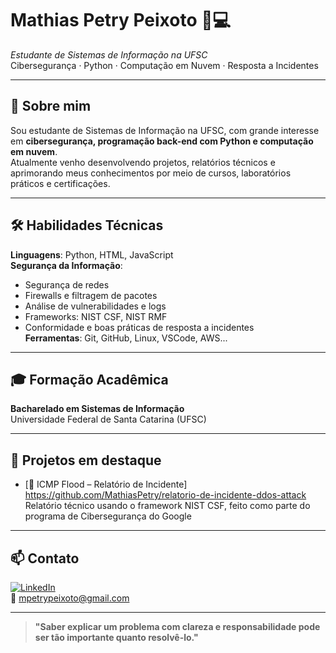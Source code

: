 # Mathias Petry Peixoto 🔐💻  
*Estudante de Sistemas de Informação na UFSC*  
Cibersegurança · Python · Computação em Nuvem · Resposta a Incidentes

---

## 🧠 Sobre mim  
Sou estudante de Sistemas de Informação na UFSC, com grande interesse em **cibersegurança, programação back-end com Python e computação em nuvem**.  
Atualmente venho desenvolvendo projetos, relatórios técnicos e aprimorando meus conhecimentos por meio de cursos, laboratórios práticos e certificações.

---

## 🛠️ Habilidades Técnicas  
**Linguagens**: Python, HTML, JavaScript  
**Segurança da Informação**: 
- Segurança de redes  
- Firewalls e filtragem de pacotes  
- Análise de vulnerabilidades e logs  
- Frameworks: NIST CSF, NIST RMF  
- Conformidade e boas práticas de resposta a incidentes  
**Ferramentas**: Git, GitHub, Linux, VSCode, AWS...

---

## 🎓 Formação Acadêmica  
**Bacharelado em Sistemas de Informação**  
Universidade Federal de Santa Catarina (UFSC)

---

## 📂 Projetos em destaque  
- [🔎 ICMP Flood – Relatório de Incidente] https://github.com/MathiasPetry/relatorio-de-incidente-ddos-attack  
  Relatório técnico usando o framework NIST CSF, feito como parte do programa de Cibersegurança do Google


---

## 📫 Contato  
[![LinkedIn](https://img.shields.io/badge/LinkedIn-MathiasPetry-blue?logo=linkedin)](https://www.linkedin.com/in/mathiaspetry)  
📧 mpetrypeixoto@gmail.com

---

> **"Saber explicar um problema com clareza e responsabilidade pode ser tão importante quanto resolvê-lo."**
